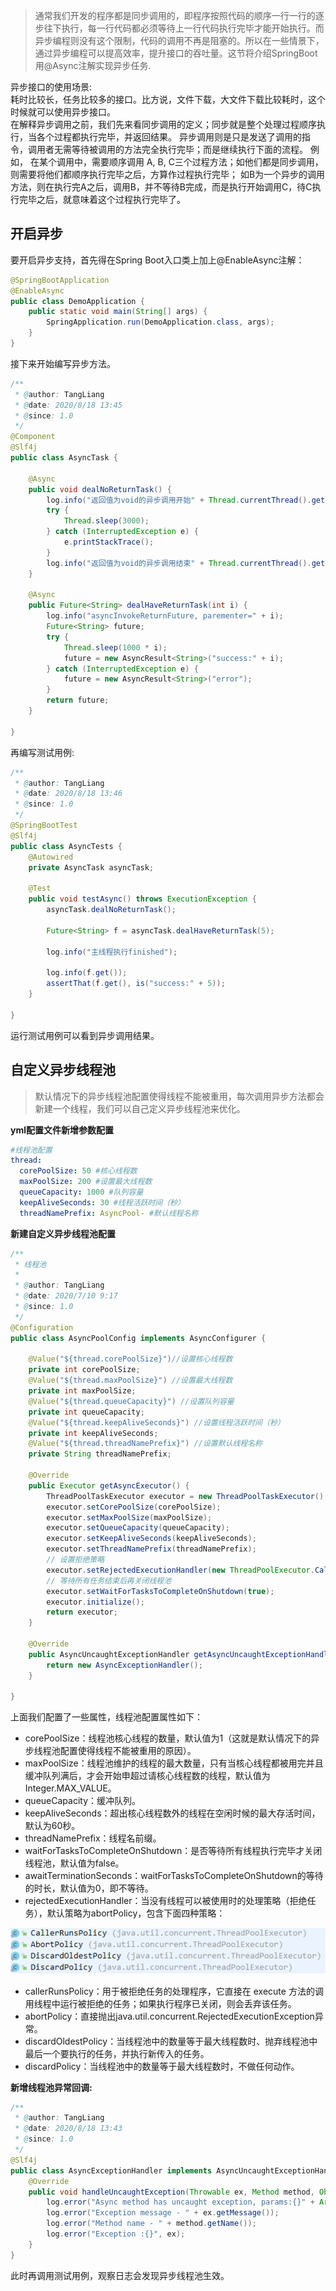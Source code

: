 > 通常我们开发的程序都是同步调用的，即程序按照代码的顺序一行一行的逐步往下执行，每一行代码都必须等待上一行代码执行完毕才能开始执行。而异步编程则没有这个限制，代码的调用不再是阻塞的。所以在一些情景下，通过异步编程可以提高效率，提升接口的吞吐量。这节将介绍SpringBoot用@Async注解实现异步任务.

异步接口的使用场景:  
耗时比较长，任务比较多的接口。比方说，文件下载，大文件下载比较耗时，这个时候就可以使用异步接口。
<br>
在解释异步调用之前，我们先来看同步调用的定义；同步就是整个处理过程顺序执行，当各个过程都执行完毕，并返回结果。 异步调用则是只是发送了调用的指令，调用者无需等待被调用的方法完全执行完毕；而是继续执行下面的流程。
例如， 在某个调用中，需要顺序调用 A, B, C三个过程方法；如他们都是同步调用，则需要将他们都顺序执行完毕之后，方算作过程执行完毕； 如B为一个异步的调用方法，则在执行完A之后，调用B，并不等待B完成，而是执行开始调用C，待C执行完毕之后，就意味着这个过程执行完毕了。

## 开启异步

要开启异步支持，首先得在Spring Boot入口类上加上@EnableAsync注解：
```java
@SpringBootApplication
@EnableAsync
public class DemoApplication {
    public static void main(String[] args) {
        SpringApplication.run(DemoApplication.class, args);
    }
}
```

接下来开始编写异步方法。
```java
/**
 * @author: TangLiang
 * @date: 2020/8/18 13:45
 * @since: 1.0
 */
@Component
@Slf4j
public class AsyncTask {

    @Async
    public void dealNoReturnTask() {
        log.info("返回值为void的异步调用开始" + Thread.currentThread().getName());
        try {
            Thread.sleep(3000);
        } catch (InterruptedException e) {
            e.printStackTrace();
        }
        log.info("返回值为void的异步调用结束" + Thread.currentThread().getName());
    }

    @Async
    public Future<String> dealHaveReturnTask(int i) {
        log.info("asyncInvokeReturnFuture, parementer=" + i);
        Future<String> future;
        try {
            Thread.sleep(1000 * i);
            future = new AsyncResult<String>("success:" + i);
        } catch (InterruptedException e) {
            future = new AsyncResult<String>("error");
        }
        return future;
    }

}
```

再编写测试用例:
```java
/**
 * @author: TangLiang
 * @date: 2020/8/18 13:46
 * @since: 1.0
 */
@SpringBootTest
@Slf4j
public class AsyncTests {
    @Autowired
    private AsyncTask asyncTask;

    @Test
    public void testAsync() throws ExecutionException {
        asyncTask.dealNoReturnTask();

        Future<String> f = asyncTask.dealHaveReturnTask(5);

        log.info("主线程执行finished");

        log.info(f.get());
        assertThat(f.get(), is("success:" + 5));
    }

}
```

运行测试用例可以看到异步调用结果。

## 自定义异步线程池

> 默认情况下的异步线程池配置使得线程不能被重用，每次调用异步方法都会新建一个线程，我们可以自己定义异步线程池来优化。

**yml配置文件新增参数配置**
```yaml
#线程池配置
thread:
  corePoolSize: 50 #核心线程数
  maxPoolSize: 200 #设置最大线程数
  queueCapacity: 1000 #队列容量
  keepAliveSeconds: 30 #线程活跃时间（秒）
  threadNamePrefix: AsyncPool- #默认线程名称
```

**新建自定义异步线程池配置**
```java
/**
 * 线程池
 *
 * @author: TangLiang
 * @date: 2020/7/10 9:17
 * @since: 1.0
 */
@Configuration
public class AsyncPoolConfig implements AsyncConfigurer {

    @Value("${thread.corePoolSize}")//设置核心线程数
    private int corePoolSize;
    @Value("${thread.maxPoolSize}") //设置最大线程数
    private int maxPoolSize;
    @Value("${thread.queueCapacity}") //设置队列容量
    private int queueCapacity;
    @Value("${thread.keepAliveSeconds}") //设置线程活跃时间（秒）
    private int keepAliveSeconds;
    @Value("${thread.threadNamePrefix}") //设置默认线程名称
    private String threadNamePrefix;

    @Override
    public Executor getAsyncExecutor() {
        ThreadPoolTaskExecutor executor = new ThreadPoolTaskExecutor();
        executor.setCorePoolSize(corePoolSize);
        executor.setMaxPoolSize(maxPoolSize);
        executor.setQueueCapacity(queueCapacity);
        executor.setKeepAliveSeconds(keepAliveSeconds);
        executor.setThreadNamePrefix(threadNamePrefix);
        // 设置拒绝策略
        executor.setRejectedExecutionHandler(new ThreadPoolExecutor.CallerRunsPolicy());
        // 等待所有任务结束后再关闭线程池
        executor.setWaitForTasksToCompleteOnShutdown(true);
        executor.initialize();
        return executor;
    }

    @Override
    public AsyncUncaughtExceptionHandler getAsyncUncaughtExceptionHandler() {
        return new AsyncExceptionHandler();
    }

}
```

上面我们配置了一些属性，线程池配置属性如下：

- corePoolSize：线程池核心线程的数量，默认值为1（这就是默认情况下的异步线程池配置使得线程不能被重用的原因）。
- maxPoolSize：线程池维护的线程的最大数量，只有当核心线程都被用完并且缓冲队列满后，才会开始申超过请核心线程数的线程，默认值为Integer.MAX_VALUE。
- queueCapacity：缓冲队列。
- keepAliveSeconds：超出核心线程数外的线程在空闲时候的最大存活时间，默认为60秒。
- threadNamePrefix：线程名前缀。
- waitForTasksToCompleteOnShutdown：是否等待所有线程执行完毕才关闭线程池，默认值为false。
- awaitTerminationSeconds：waitForTasksToCompleteOnShutdown的等待的时长，默认值为0，即不等待。
- rejectedExecutionHandler：当没有线程可以被使用时的处理策略（拒绝任务），默认策略为abortPolicy，包含下面四种策略：

![](../../images/async/async_pool.png)

- callerRunsPolicy：用于被拒绝任务的处理程序，它直接在 execute 方法的调用线程中运行被拒绝的任务；如果执行程序已关闭，则会丢弃该任务。
- abortPolicy：直接抛出java.util.concurrent.RejectedExecutionException异常。
- discardOldestPolicy：当线程池中的数量等于最大线程数时、抛弃线程池中最后一个要执行的任务，并执行新传入的任务。
- discardPolicy：当线程池中的数量等于最大线程数时，不做任何动作。

**新增线程池异常回调:**
```java
/**
 * @author: TangLiang
 * @date: 2020/8/18 13:43
 * @since: 1.0
 */
@Slf4j
public class AsyncExceptionHandler implements AsyncUncaughtExceptionHandler {
    @Override
    public void handleUncaughtException(Throwable ex, Method method, Object... params) {
        log.error("Async method has uncaught exception, params:{}" + Arrays.toString(params));
        log.error("Exception message - " + ex.getMessage());
        log.error("Method name - " + method.getName());
        log.error("Exception :{}", ex);
    }
}
```

此时再调用测试用例，观察日志会发现异步线程池生效。

